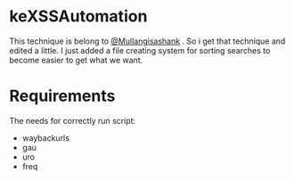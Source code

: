 # keXSSAutomation
This technique is belong to [@Mullangisashank](https://medium.com/@mullangisashank/automating-xss-detection-how-my-setup-earned-me-a-few-spots-in-various-hall-of-fames-cb7f35ebed1e) . So i get that technique and edited a little.
I just added a file creating system for sorting searches to become easier to get what we want.
# Requirements
The needs for correctly run script:

- waybackurls
- gau
- uro
- freq
